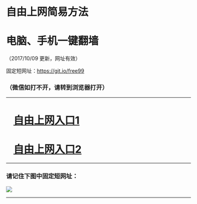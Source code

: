 ﻿# 自由上网简易方法

# 电脑、手机一键翻墙

（2017/10/09 更新，网址有效）

固定短网址：https://git.io/free99

### （微信如打不开，请转到浏览器打开）


***





# &nbsp;&nbsp; <a href="http://ft115401712.fwq-tz-1001.info/fwqtz01.html?t=100900118726 " target="_blank">自由上网入口1</a>
# &nbsp;&nbsp; <a href="http://ft2848032290.fwq-tz-1002.info/fwqtz02.html?t=10090017069 " target="_blank">自由上网入口2</a>
***

### 请记住下图中固定短网址：

<img src="https://s3-us-west-2.amazonaws.com/fwq-1001/yjfq-20170905okok.png" /> 


***

